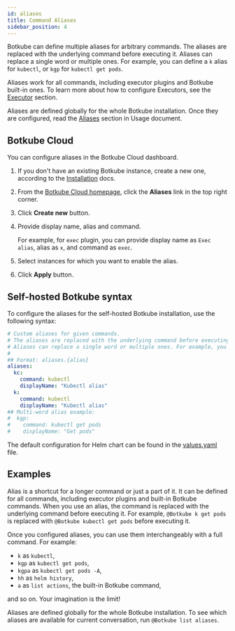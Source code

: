 ```yaml
---
id: aliases
title: Command Aliases
sidebar_position: 4
---
```


Botkube can define multiple aliases for arbitrary commands. The aliases are replaced with the underlying command before executing it. Aliases can replace a single word or multiple ones. For example, you can define a `k` alias for `kubectl`, or `kgp` for `kubectl get pods`.

Aliases work for all commands, including executor plugins and Botkube built-in ones. To learn more about how to configure Executors, see the [Executor](../configuration/executor/index.md) section.

Aliases are defined globally for the whole Botkube installation. Once they are configured, read the [Aliases](../usage/executor/index.md#aliases) section in Usage document.

## Botkube Cloud

You can configure aliases in the Botkube Cloud dashboard.

1. If you don't have an existing Botkube instance, create a new one, according to the [Installation](../installation/index.mdx) docs.
2. From the [Botkube Cloud homepage](https://app.botkube.io), click the **Aliases** link in the top right corner.
3. Click **Create new** button.
4. Provide display name, alias and command.

   For example, for `exec` plugin, you can provide display name as `Exec alias`, alias as `x`, and command as `exec`.

5. Select instances for which you want to enable the alias.
6. Click **Apply** button.

## Self-hosted Botkube syntax

To configure the aliases for the self-hosted Botkube installation, use the following syntax:

```yaml
# Custom aliases for given commands.
# The aliases are replaced with the underlying command before executing it.
# Aliases can replace a single word or multiple ones. For example, you can define a `k` alias for `kubectl`, or `kgp` for `kubectl get pods`.
#
## Format: aliases.{alias}
aliases:
  kc:
    command: kubectl
    displayName: "Kubectl alias"
  k:
    command: kubectl
    displayName: "Kubectl alias"
## Multi-word alias example:
#  kgp:
#    command: kubectl get pods
#    displayName: "Get pods"
```

The default configuration for Helm chart can be found in the [values.yaml](https://github.com/kubeshop/botkube/blob/main/helm/botkube/values.yaml) file.


## Examples

Alias is a shortcut for a longer command or just a part of it. It can be defined for all commands, including executor plugins and built-in Botkube commands. When you use an alias, the command is replaced with the underlying command before executing it. For example, `@Botkube k get pods` is replaced with `@Botkube kubectl get pods` before executing it.

Once you configured aliases, you can use them interchangeably with a full command. For example:

- `k` as `kubectl`,
- `kgp` as `kubectl get pods`,
- `kgpa` as `kubectl get pods -A`,
- `hh` as `helm history`,
- `a` as `list actions`, the built-in Botkube command,

and so on. Your imagination is the limit!

Aliases are defined globally for the whole Botkube installation. To see which aliases are available for current conversation, run `@Botkube list aliases`.
